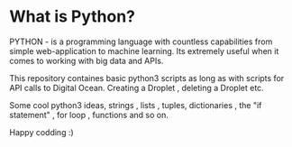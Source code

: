 # What is Python?

PYTHON -  is a programming language with countless capabilities from simple web-application to machine learning. Its extremely useful when it comes to working with big data and APIs. 

This repository containes basic python3 scripts as long as with scripts for API calls to Digital Ocean.
Creating a Droplet , deleting a Droplet etc.

Some cool python3 ideas, strings , lists , tuples, dictionaries , the "if statement" , for loop , functions and so on.

Happy codding :)